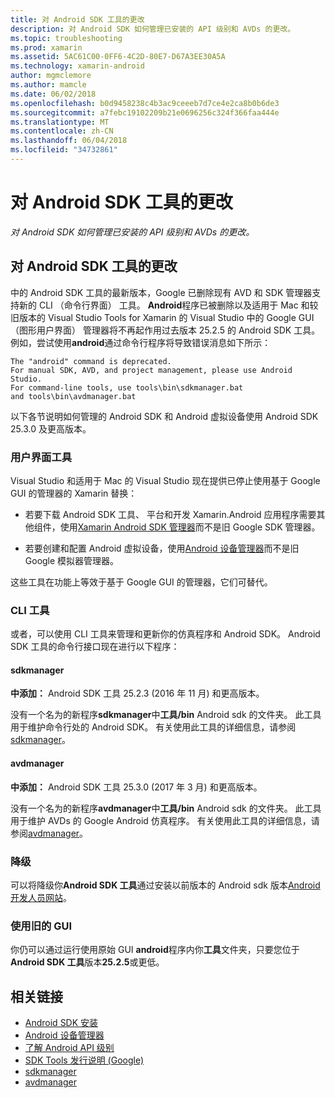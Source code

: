 ```yaml
---
title: 对 Android SDK 工具的更改
description: 对 Android SDK 如何管理已安装的 API 级别和 AVDs 的更改。
ms.topic: troubleshooting
ms.prod: xamarin
ms.assetid: 5AC61C00-0FF6-4C2D-80E7-D67A3EE30A5A
ms.technology: xamarin-android
author: mgmclemore
ms.author: mamcle
ms.date: 06/02/2018
ms.openlocfilehash: b0d9458238c4b3ac9ceeeb7d7ce4e2ca8b0b6de3
ms.sourcegitcommit: a7febc19102209b21e0696256c324f366faa444e
ms.translationtype: MT
ms.contentlocale: zh-CN
ms.lasthandoff: 06/04/2018
ms.locfileid: "34732861"
---
```

# <a name="changes-to-the-android-sdk-tooling"></a>对 Android SDK 工具的更改

_对 Android SDK 如何管理已安装的 API 级别和 AVDs 的更改。_

## <a name="changes-to-android-sdk-tooling"></a>对 Android SDK 工具的更改

中的 Android SDK 工具的最新版本，Google 已删除现有 AVD 和 SDK 管理器支持新的 CLI （命令行界面） 工具。 **Android**程序已被删除以及适用于 Mac 和较旧版本的 Visual Studio Tools for Xamarin 的 Visual Studio 中的 Google GUI （图形用户界面） 管理器将不再起作用过去版本 25.2.5 的 Android SDK 工具。 例如，尝试使用**android**通过命令行程序将导致错误消息如下所示：

```shell
The "android" command is deprecated.
For manual SDK, AVD, and project management, please use Android Studio.
For command-line tools, use tools\bin\sdkmanager.bat
and tools\bin\avdmanager.bat
```

以下各节说明如何管理的 Android SDK 和 Android 虚拟设备使用 Android SDK 25.3.0 及更高版本。

### <a name="ui-tools"></a>用户界面工具

Visual Studio 和适用于 Mac 的 Visual Studio 现在提供已停止使用基于 Google GUI 的管理器的 Xamarin 替换：

-   若要下载 Android SDK 工具、 平台和开发 Xamarin.Android 应用程序需要其他组件，使用[Xamarin Android SDK 管理器](~/android/get-started/installation/android-sdk.md)而不是旧 Google SDK 管理器。

-   若要创建和配置 Android 虚拟设备，使用[Android 设备管理器](~/android/get-started/installation/android-emulator/device-manager.md)而不是旧 Google 模拟器管理器。

这些工具在功能上等效于基于 Google GUI 的管理器，它们可替代。

### <a name="cli-tools"></a>CLI 工具

或者，可以使用 CLI 工具来管理和更新你的仿真程序和 Android SDK。 Android SDK 工具的命令行接口现在进行以下程序：

#### <a name="sdkmanager"></a>sdkmanager

**中添加：** Android SDK 工具 25.2.3 (2016 年 11 月) 和更高版本。

没有一个名为的新程序**sdkmanager**中**工具/bin** Android sdk 的文件夹。 此工具用于维护命令行处的 Android SDK。 有关使用此工具的详细信息，请参阅[sdkmanager](https://developer.android.com/studio/command-line/sdkmanager.html)。

#### <a name="avdmanager"></a>avdmanager

**中添加：** Android SDK 工具 25.3.0 (2017 年 3 月) 和更高版本。

没有一个名为的新程序**avdmanager**中**工具/bin** Android sdk 的文件夹。 此工具用于维护 AVDs 的 Google Android 仿真程序。 有关使用此工具的详细信息，请参阅[avdmanager](https://developer.android.com/studio/command-line/avdmanager.html)。

### <a name="downgrading"></a>降级

可以将降级你**Android SDK 工具**通过安装以前版本的 Android sdk 版本[Android 开发人员网站](https://developer.android.com/studio/index.html)。

### <a name="using-the-old-gui"></a>使用旧的 GUI

你仍可以通过运行使用原始 GUI **android**程序内你**工具**文件夹，只要您位于**Android SDK 工具**版本**25.2.5**或更低。


## <a name="related-links"></a>相关链接

- [Android SDK 安装](~/android/get-started/installation/android-sdk.md)
- [Android 设备管理器](~/android/get-started/installation/android-emulator/device-manager.md)
- [了解 Android API 级别](~/android/app-fundamentals/android-api-levels.md)
- [SDK Tools 发行说明 (Google)](https://developer.android.com/studio/releases/sdk-tools.html)
- [sdkmanager](https://developer.android.com/studio/command-line/sdkmanager.html)
- [avdmanager](https://developer.android.com/studio/command-line/avdmanager.html)
